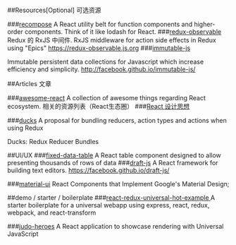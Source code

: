 #
##Resources[Optional] 可选资源

###[recompose](https://github.com/acdlite/recompose)
 A React utility belt for function components and higher-order components. Think of it like lodash for React.
###[redux-observable ](https://github.com/redux-observable/redux-observable)
Redux 的 RxJS 中间件.
RxJS middleware for action side effects in Redux using "Epics" <https://redux-observable.js.org>
###[immutable-js](https://github.com/facebook/immutable-js/)

Immutable persistent data collections for Javascript which increase efficiency and simplicity. http://facebook.github.io/immutable-js/

##Articles  文章

###[awesome-react](https://github.com/enaqx/awesome-react)
A collection of awesome things regarding React ecosystem.
  相关的资源列表（React生态圈）
###[React 设计思想](https://github.com/react-guide/react-basic)

###[ducks](https://github.com/erikras/ducks-modular-redux)
A proposal for bundling reducers, action types and actions when using Redux

  Ducks: Redux Reducer Bundles


##UI/UX
###[fixed-data-table](https://github.com/facebook/fixed-data-table)
A React table component designed to allow presenting thousands of rows of data
###[draft-js](https://github.com/facebook/draft-js)
A React framework for building text editors. https://facebook.github.io/draft-js/

###[material-ui](https://github.com/callemall/material-ui)
React Components that Implement Google's Material Design;

##demo / starter / boilerplate
###[react-redux-universal-hot-example ](https://github.com/erikras/react-redux-universal-hot-example)
A starter boilerplate for a universal webapp using express, react, redux, webpack, and react-transform

###[judo-heroes](https://github.com/lmammino/judo-heroes)
A React application to showcase rendering with Universal JavaScript






